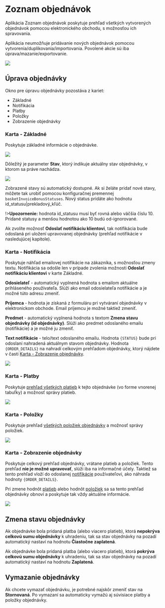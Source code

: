 # Zoznam objednávok

Aplikácia Zoznam objednávok poskytuje prehľad všetkých vytvorených objednávok pomocou elektronického obchodu, s možnosťou ich spravovania.

Aplikácia neumožňuje pridávanie nových objednávok pomocou vytvorenia/duplikovania/importovania. Povolené akcie sú iba úprava/mazanie/exportovanie.

![](datatable.png)

## Úprava objednávky

Okno pre úpravu objednávky pozostáva z kariet:
- Základné
- Notifikácia
- Platby
- Položky
- Zobrazenie objednávky

### Karta - Základné

Poskytuje základné informácie o objednávke.

![](editor_basic.png)

Dôležitý je parameter **Stav**, ktorý indikuje aktuálny stav objednávky, v ktorom sa práve nachádza.

![](editor_basic_status.png)

Zobrazené stavy sú automatický dostupné. Ak si želáte pridať nové stavy, môžete tak urobiť pomocou konfiguračnej premennej `basketInvoiceBonusStatuses`. Nový status pridáte ako hodnotu id_statusu|prekladový_kľúč.

!>**Upozornenie:** hodnota id_statusu musí byť rovná alebo väčšia číslu 10. Pridané statusy a menšou hodnotou ako 10 budú od-ignorované.

Ak zvolíte možnosť **Odoslať notifikáciu klientovi**, tak notifikácia bude odoslaná pri uložení upravovanej objednávky (prehľad notifikácie v nasledujúcej kapitole).

### Karta - Notifikácia

Poskytuje náhľad emailovej notifikácie na zákazníka, s možnosťou zmeny textu. Notifikácia sa odošle len v prípade zvolenia možnosti **Odoslať notifikáciu klientovi** v karte Základné.

**Odosielateľ** - automatický vyplnená hodnota s emailom aktuálne prihláseného používateľa. Slúži ako email odosielateľa notifikácie a je možné túto adresu zmeniť.

**Príjemca** - hodnota je získaná z formuláru pri vytváraní objednávky v elektronickom obchode. Email príjemcu je možné taktiež zmeniť.

**Predmet** - automatický vyplnená hodnota s textom **Zmena stavu objednávky (id objednávky)**. Slúži ako predmet odoslaného emailu (notifikácie) a je možné ju zmeniť.

**Text notifikácie** - telo/text odoslaného emailu.
Hodnota `{STATUS}` bude pri odoslaní nahradená aktuálnym stavom objednávky.
Hodnota `{ORDER_DETAILS}` na nahradí celkovým prehľadom objednávky, ktorý nájdete v časti [Karta - Zobrazenie objednávky](#karta-zobrazenie-objednávky).

![](editor_notify.png)

### Karta - Platby

Poskytuje [prehľad všetkých platieb](payments.md) k tejto objednávke (vo forme vnorenej tabuľky) a možnosť správy platieb.

![](editor_payments.png)

### Karta - Položky

Poskytuje prehľad [všetkých položiek objednávky](items.md) a možnosť správy položiek.

![](editor_items.png)

### Karta - Zobrazenie objednávky

Poskytuje celkový prehľad objednávky, vrátane platieb a položiek. Tento prehľad **nie je možné upravovať**, slúži iba na informačné účely. Taktiež sa tento prehľad vloží do odoslanej [notifikácie](#karta-notifikácia) používateľovi, ako náhrada hodnoty `{ORDER_DETAILS}`.

Pri zmene hodnôt [platieb](#karta-platby) alebo hodnôt [položiek](#karta-položky) sa sa tento prehľad objednávky obnoví a poskytuje tak vždy aktuálne informácie.

![](editor_order_status.png)

## Zmena stavu objednávky

Ak objednávke bola pridaná platba (alebo viacero platieb), ktorá **nepokrýva celkovú sumu objednávky** k uhradeniu, tak sa stav objednávky na pozadí automatický nastaví na hodnotu **Čiastočne zaplatená**.

Ak objednávke bola pridaná platba (alebo viacero platieb), ktorá **pokrýva celkovú sumu objednávky** k uhradeniu, tak sa stav objednávky na pozadí automatický nastaví na hodnotu **Zaplatená**.

## Vymazanie objednávky

Ak chcete vymazať objednávku, je potrebné najskôr zmeniť stav na **Stornovaná**. Po vymazaní sa automaticky vymažú aj súvisiace platby a položky objednávky.